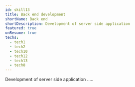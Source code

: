```yaml
---
id: skill13
title: Back end development
shortName: Back end
shortDescription: Development of server side application
featured: true
onResume: true
techs:
  - tech1
  - tech2
  - tech10
  - tech12
  - tech13
  - tech8
---
```

Development of server side application .....